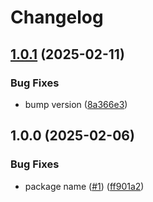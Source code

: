 # Changelog

## [1.0.1](https://github.com/skyrpex/opaque-type/compare/v1.0.0...v1.0.1) (2025-02-11)


### Bug Fixes

* bump version ([8a366e3](https://github.com/skyrpex/opaque-type/commit/8a366e30b8fd86ad8b301056fba94c3d9a83aee9))

## 1.0.0 (2025-02-06)


### Bug Fixes

* package name ([#1](https://github.com/skyrpex/opaque-type/issues/1)) ([ff901a2](https://github.com/skyrpex/opaque-type/commit/ff901a21fc0297e0450c606ca498177f7a37136c))
